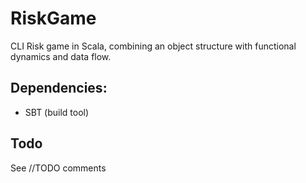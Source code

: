 # RiskGame
CLI Risk game in Scala, combining an object structure with functional 
dynamics and data flow.  
  
## Dependencies:
* SBT (build tool)

## Todo
See //TODO comments

